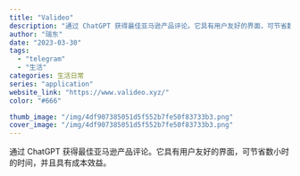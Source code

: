 ```yaml
---
title: "Valideo"
description: "通过 ChatGPT 获得最佳亚马逊产品评论。它具有用户友好的界面，可节省数小时的时间，并且具有成本效益。 "
author: "瑞东"
date: "2023-03-30"
tags:
  - "telegram"
  - "生活"
categories: 生活日常
series: "application"
website_link: "https://www.valideo.xyz/"
color: "#666"

thumb_image: "/img/4df907385051d5f552b7fe50f83733b3.png"
cover_image: "/img/4df907385051d5f552b7fe50f83733b3.png"
---
```


通过 ChatGPT 获得最佳亚马逊产品评论。它具有用户友好的界面，可节省数小时的时间，并且具有成本效益。 